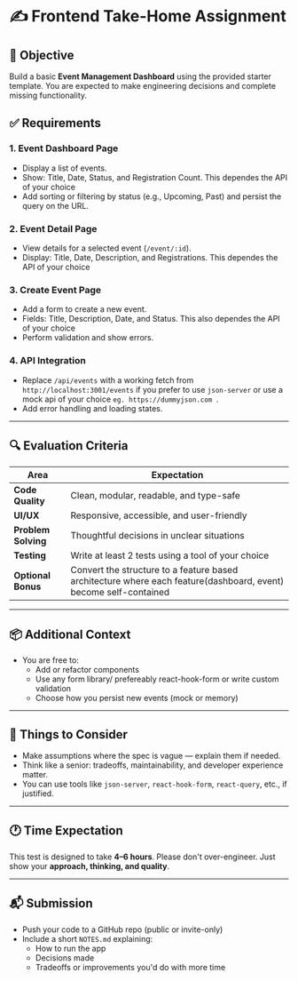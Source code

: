 # ✍️ Frontend Take-Home Assignment

## 🎯 Objective

Build a basic **Event Management Dashboard** using the provided starter template. You are expected to make engineering decisions and complete missing functionality.

## ✅ Requirements

### 1. Event Dashboard Page

- Display a list of events.
- Show: Title, Date, Status, and Registration Count. This dependes the API of your choice
- Add sorting or filtering by status (e.g., Upcoming, Past) and persist the query on the URL.

### 2. Event Detail Page

- View details for a selected event (`/event/:id`).
- Display: Title, Date, Description, and Registrations. This dependes the API of your choice

### 3. Create Event Page

- Add a form to create a new event.
- Fields: Title, Description, Date, and Status. This also dependes the API of your choice
- Perform validation and show errors.

### 4. API Integration

- Replace `/api/events` with a working fetch from `http://localhost:3001/events` if you prefer to use `json-server` or use a mock api of your choice `eg. https://dummyjson.com `.
- Add error handling and loading states.

---

## 🔍 Evaluation Criteria

| Area                | Expectation                                                                                                      |
| ------------------- | ---------------------------------------------------------------------------------------------------------------- |
| **Code Quality**    | Clean, modular, readable, and type-safe                                                                          |
| **UI/UX**           | Responsive, accessible, and user-friendly                                                                        |
| **Problem Solving** | Thoughtful decisions in unclear situations                                                                       |
| **Testing**         | Write at least 2 tests using a tool of your choice                                                               |
| **Optional Bonus**  | Convert the structure to a feature based architecture where each feature(dashboard, event) become self-contained |

---

## 📦 Additional Context

- You are free to:
  - Add or refactor components
  - Use any form library/ prefereably react-hook-form or write custom validation
  - Choose how you persist new events (mock or memory)

---

## 🧠 Things to Consider

- Make assumptions where the spec is vague — explain them if needed.
- Think like a senior: tradeoffs, maintainability, and developer experience matter.
- You can use tools like `json-server`, `react-hook-form`, `react-query`, etc., if justified.

---

## 🕐 Time Expectation

This test is designed to take **4–6 hours**. Please don't over-engineer. Just show your **approach, thinking, and quality**.

---

## 📬 Submission

- Push your code to a GitHub repo (public or invite-only)
- Include a short `NOTES.md` explaining:
  - How to run the app
  - Decisions made
  - Tradeoffs or improvements you'd do with more time

```

```
